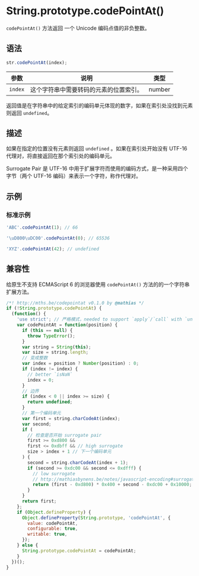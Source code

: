 # String.prototype.codePointAt()

`codePointAt()` 方法返回 一个 Unicode 编码点值的非负整数。

## 语法

```js
str.codePointAt(index);
```

| 参数    | 说明                                   | 类型   |
| ------- | -------------------------------------- | ------ |
| `index` | 这个字符串中需要转码的元素的位置索引。 | number |

返回值是在字符串中的给定索引的编码单元体现的数字，如果在索引处没找到元素则返回 `undefined`。

## 描述

如果在指定的位置没有元素则返回 `undefined` 。如果在索引处开始没有 UTF-16 代理对，将直接返回在那个索引处的编码单元。

Surrogate Pair 是 UTF-16 中用于扩展字符而使用的编码方式，是一种采用四个字节（两个 UTF-16 编码）来表示一个字符，称作代理对。

## 示例

### 标准示例

```js
'ABC'.codePointAt(1); // 66

'\uD800\uDC00'.codePointAt(0); // 65536

'XYZ'.codePointAt(42); // undefined
```

## 兼容性

给原生不支持 ECMAScript 6 的浏览器使用 `codePointAt()` 方法的的一个字符串扩展方法。

```js
/*! http://mths.be/codepointat v0.1.0 by @mathias */
if (!String.prototype.codePointAt) {
  (function() {
    'use strict'; // 严格模式，needed to support `apply`/`call` with `undefined`/`null`
    var codePointAt = function(position) {
      if (this == null) {
        throw TypeError();
      }
      var string = String(this);
      var size = string.length;
      // 变成整数
      var index = position ? Number(position) : 0;
      if (index != index) {
        // better `isNaN`
        index = 0;
      }
      // 边界
      if (index < 0 || index >= size) {
        return undefined;
      }
      // 第一个编码单元
      var first = string.charCodeAt(index);
      var second;
      if (
        // 检查是否开始 surrogate pair
        first >= 0xd800 &&
        first <= 0xdbff && // high surrogate
        size > index + 1 // 下一个编码单元
      ) {
        second = string.charCodeAt(index + 1);
        if (second >= 0xdc00 && second <= 0xdfff) {
          // low surrogate
          // http://mathiasbynens.be/notes/javascript-encoding#surrogate-formulae
          return (first - 0xd800) * 0x400 + second - 0xdc00 + 0x10000;
        }
      }
      return first;
    };
    if (Object.defineProperty) {
      Object.defineProperty(String.prototype, 'codePointAt', {
        value: codePointAt,
        configurable: true,
        writable: true,
      });
    } else {
      String.prototype.codePointAt = codePointAt;
    }
  })();
}
```
